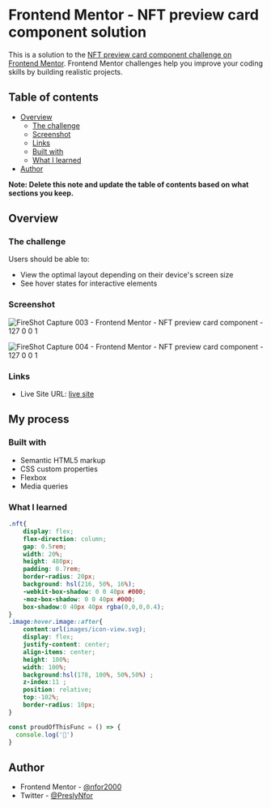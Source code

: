 # Frontend Mentor - NFT preview card component solution

This is a solution to the [NFT preview card component challenge on Frontend Mentor](https://www.frontendmentor.io/challenges/nft-preview-card-component-SbdUL_w0U). Frontend Mentor challenges help you improve your coding skills by building realistic projects. 

## Table of contents

- [Overview](#overview)
  - [The challenge](#the-challenge)
  - [Screenshot](#screenshot)
  - [Links](#links)
  - [Built with](#built-with)
  - [What I learned](#what-i-learned)
- [Author](#author)

**Note: Delete this note and update the table of contents based on what sections you keep.**

## Overview

### The challenge

Users should be able to:

- View the optimal layout depending on their device's screen size
- See hover states for interactive elements

### Screenshot
![FireShot Capture 003 - Frontend Mentor - NFT preview card component - 127 0 0 1](https://user-images.githubusercontent.com/124421807/219983237-ccc2940e-c985-487f-b2d4-4f52ba3987b0.png)


![FireShot Capture 004 - Frontend Mentor - NFT preview card component - 127 0 0 1](https://user-images.githubusercontent.com/124421807/219983230-3ca76bcf-646d-450b-a6bb-6ff45b71ef62.png)


### Links
- Live Site URL: [live site](https://nfor2000.github.io/NFT-preview-card-component-challenge/)

## My process

### Built with

- Semantic HTML5 markup
- CSS custom properties
- Flexbox
- Media queries



### What I learned


```css
.nft{
    display: flex;
    flex-direction: column;
    gap: 0.5rem;
    width: 20%;
    height: 480px;
    padding: 0.7rem;
    border-radius: 20px;
    background: hsl(216, 50%, 16%);
    -webkit-box-shadow: 0 0 40px #000;
    -moz-box-shadow: 0 0 40px #000;
    box-shadow:0 40px 40px rgba(0,0,0,0.4);
}
.image:hover.image::after{
    content:url(images/icon-view.svg);
    display: flex;
    justify-content: center;
    align-items: center;
    height: 100%;
    width: 100%;
    background:hsl(178, 100%, 50%,50%) ;
    z-index:11 ;
    position: relative;
    top:-102%;
    border-radius: 10px;
}
```
```js
const proudOfThisFunc = () => {
  console.log('🎉')
}
```

## Author
- Frontend Mentor - [@nfor2000](https://www.frontendmentor.io/profile/nfor2000)
- Twitter - [@PreslyNfor](https://www.twitter.com/yourusername)

